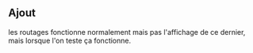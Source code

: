 ## Ajout

les routages fonctionne normalement mais pas l'affichage de ce dernier, mais lorsque l'on teste ça fonctionne. 